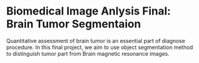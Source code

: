 # Biomedical Image Anlysis Final: Brain Tumor Segmentaion

Quantitative assessment of brain tumor is an essential part of diagnose procedure. In this final project, we aim to use object segmentation method to distinguish tumor part from Brain magnetic resonance images.
